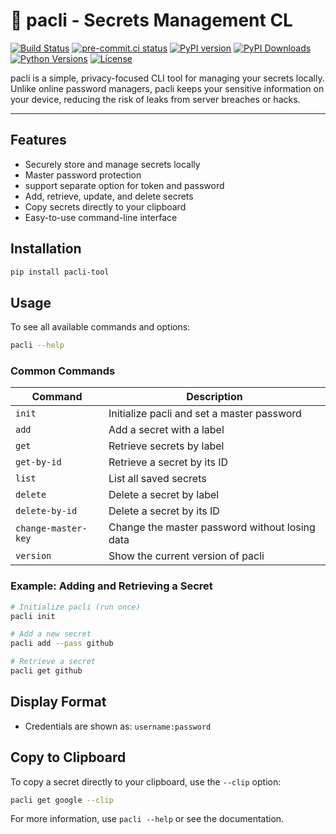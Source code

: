 # 🔐 pacli - Secrets Management CL

[![Build Status](https://github.com/imshakil/pacli/actions/workflows/release.yml/badge.svg)](https://github.com/imshakil/pacli/actions)
[![pre-commit.ci status](https://results.pre-commit.ci/badge/github/imShakil/pacli/main.svg)](https://results.pre-commit.ci/latest/github/imShakil/pacli/main)
[![PyPI version](https://img.shields.io/pypi/v/pacli-tool.svg)](https://pypi.org/project/pacli-tool/)
[![PyPI Downloads](https://static.pepy.tech/badge/pacli-tool)](https://pepy.tech/projects/pacli-tool)
[![Python Versions](https://img.shields.io/pypi/pyversions/pacli-tool.svg)](https://pypi.org/project/pacli-tool/)
[![License](https://img.shields.io/github/license/imshakil/pacli)](LICENSE)

pacli is a simple, privacy-focused CLI tool for managing your secrets locally. Unlike online password managers, pacli keeps your sensitive information on your device, reducing the risk of leaks from server breaches or hacks.

___

## Features

- Securely store and manage secrets locally
- Master password protection
- support separate option for token and password
- Add, retrieve, update, and delete secrets
- Copy secrets directly to your clipboard
- Easy-to-use command-line interface

## Installation

```sh
pip install pacli-tool
```

## Usage

To see all available commands and options:

```sh
pacli --help
```

### Common Commands

| Command                | Description                                      |
|------------------------|--------------------------------------------------|
| `init`                 | Initialize pacli and set a master password        |
| `add`                  | Add a secret with a label                        |
| `get`                  | Retrieve secrets by label                        |
| `get-by-id`            | Retrieve a secret by its ID                      |
| `list`                 | List all saved secrets                           |
| `delete`               | Delete a secret by label                         |
| `delete-by-id`         | Delete a secret by its ID                        |
| `change-master-key`    | Change the master password without losing data   |
| `version`              | Show the current version of pacli                |

### Example: Adding and Retrieving a Secret

```sh
# Initialize pacli (run once)
pacli init

# Add a new secret
pacli add --pass github

# Retrieve a secret
pacli get github
```

## Display Format

- Credentials are shown as: `username:password`

## Copy to Clipboard

To copy a secret directly to your clipboard, use the `--clip` option:

```sh
pacli get google --clip
```

For more information, use `pacli --help` or see the documentation.
